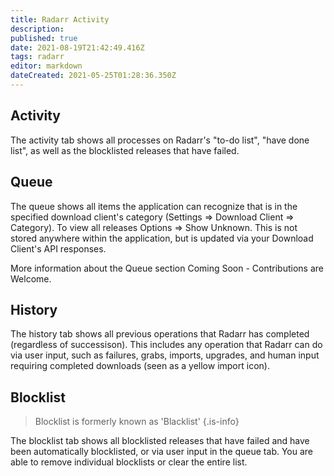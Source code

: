 ```yaml
---
title: Radarr Activity
description: 
published: true
date: 2021-08-19T21:42:49.416Z
tags: radarr
editor: markdown
dateCreated: 2021-05-25T01:28:36.350Z
---
```


## Activity

The activity tab shows all processes on Radarr's "to-do list", "have done list", as well as the blocklisted releases that have failed.

## Queue

The queue shows all items the application can recognize that is in the specified download client's category (Settings => Download Client => Category). To view all releases Options => Show Unknown. This is not stored anywhere within the application, but is updated via your Download Client's API responses.

More information about the Queue section Coming Soon - Contributions are Welcome.

## History

The history tab shows all previous operations that Radarr has completed (regardless of successison).  This includes any operation that Radarr can do via user input, such as failures, grabs, imports, upgrades, and human input requiring completed downloads (seen as a yellow import icon).

## Blocklist

> Blocklist is formerly known as 'Blacklist' {.is-info}

The blocklist tab shows all blocklisted releases that have failed and have been automatically blocklisted, or via user input in the queue tab.  You are able to remove individual blocklists or clear the entire list.
